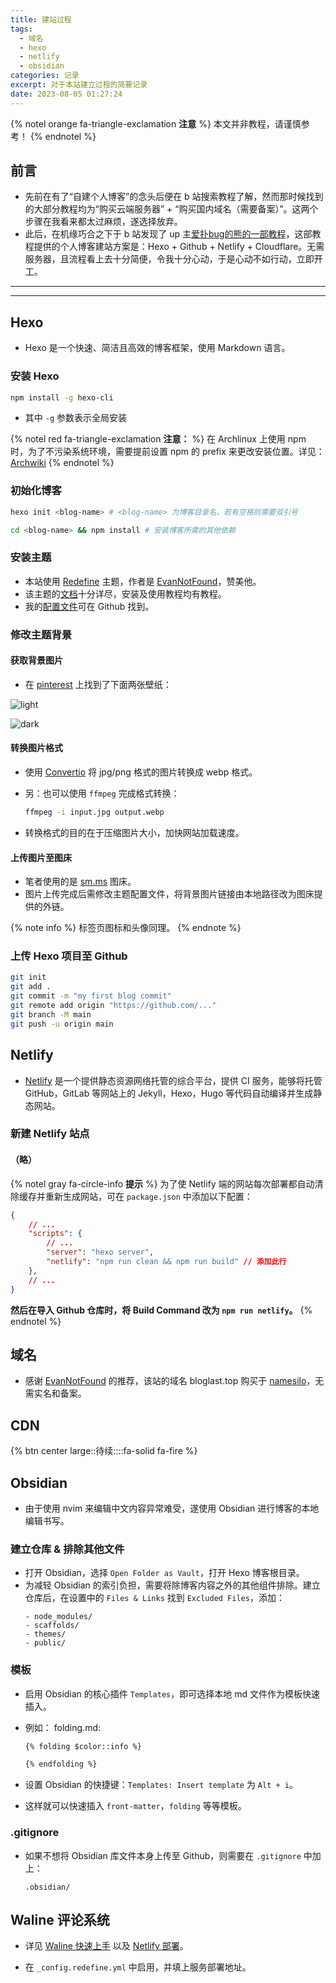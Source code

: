 ```yaml
---
title: 建站过程
tags:
  - 域名
  - hexo
  - netlify
  - obsidian
categories: 记录
excerpt: 对于本站建立过程的简要记录
date: 2023-08-05 01:27:24
---
```


{% notel orange fa-triangle-exclamation **注意** %}
本文并非教程，请谨慎参考！
{% endnotel %}

## 前言

- 先前在有了“自建个人博客”的念头后便在 b 站搜索教程了解，然而那时候找到的大部分教程均为“购买云端服务器” + “购买国内域名（需要备案）”。这两个步骤在我看来都太过麻烦，遂选择放弃。
- 此后，在机缘巧合之下于 b 站发现了 up 主[爱扑bug的熊的一部教程](https://www.bilibili.com/video/BV1qD4y1z783)，这部教程提供的个人博客建站方案是：Hexo + Github + Netlify + Cloudflare。无需服务器，且流程看上去十分简便，令我十分心动，于是心动不如行动，立即开工。
---
---
## Hexo

- Hexo 是一个快速、简洁且高效的博客框架，使用 Markdown 语言。

### 安装 Hexo

```bash
npm install -g hexo-cli
```

- 其中 `-g` 参数表示全局安装

{% notel red fa-triangle-exclamation **注意：** %}
在 Archlinux 上使用 npm 时，为了不污染系统环境，需要提前设置 npm 的 prefix 来更改安装位置。详见：[Archwiki](https://wiki.archlinux.org/title/Node.js#Allow_user-wide_installations)
{% endnotel %}

### 初始化博客

```bash
hexo init <blog-name> # <blog-name> 为博客目录名，若有空格则需要双引号
```

```bash
cd <blog-name> && npm install # 安装博客所需的其他依赖
```
### 安装主题

- 本站使用 [Redefine](https://redefine-docs.ohevan.com/en/getting-started) 主题，作者是 [EvanNotFound](https://github.com/EvanNotFound)，赞美他。
- 该主题的[文档](https://redefine-docs.ohevan.com/en/getting-started)十分详尽，安装及使用教程均有教程。
- 我的[配置文件](https://github.com/LAST7/LastBlog/blob/main/_config.redefine.yml)可在 Github 找到。

### 修改主题背景

#### 获取背景图片
- 在 [pinterest](https://www.pinterest.com/) 上找到了下面两张壁纸：

![light](https://s2.loli.net/2023/08/02/7FHrp8tKTs19LXl.webp)

![dark](https://s2.loli.net/2023/08/02/PcTUxnkrVFZRMeu.webp)

#### 转换图片格式

- 使用 [Convertio](https://convertio.co/) 将 jpg/png 格式的图片转换成 webp 格式。
- 另：也可以使用 `ffmpeg` 完成格式转换：
  ```bash
  ffmpeg -i input.jpg output.webp
  ```

- 转换格式的目的在于压缩图片大小，加快网站加载速度。

#### 上传图片至图床

- 笔者使用的是 [sm.ms](https://sm.ms/) 图床。
- 图片上传完成后需修改主题配置文件，将背景图片链接由本地路径改为图床提供的外链。

{% note info  %}
标签页图标和头像同理。
{% endnote %}

### 上传 Hexo 项目至 Github

```bash
git init
git add .
git commit -m "my first blog commit"
git remote add origin "https://github.com/..."
git branch -M main
git push -u origin main
```

## Netlify

- [Netlify](https://www.netlify.com/) 是一个提供静态资源网络托管的综合平台，提供 CI 服务，能够将托管 GitHub，GitLab 等网站上的 Jekyll，Hexo，Hugo 等代码自动编译并生成静态网站。

### 新建 Netlify 站点

#### **（略）**


{% notel gray fa-circle-info **提示** %}
为了使 Netlify 端的网站每次部署都自动清除缓存并重新生成网站，可在 `package.json` 中添加以下配置：

```json
{
    // ... 
    "scripts": {
        // ...  
        "server": "hexo server",
        "netlify": "npm run clean && npm run build" // 添加此行
    },
    // ...
}
```

**然后在导入 Github 仓库时，将 Build Command 改为 `npm run netlify`。**
{% endnotel %}

## 域名

- 感谢 [EvanNotFound](https://github.com/EvanNotFound) 的推荐，该站的域名 bloglast.top 购买于 [namesilo](https://www.namesilo.com/)，无需实名和备案。

## CDN

{% btn center large::待续::::fa-solid fa-fire %}
## Obsidian

- 由于使用 nvim 来编辑中文内容异常难受，遂使用 Obsidian 进行博客的本地编辑书写。

### 建立仓库 & 排除其他文件

- 打开 Obsidian，选择 `Open Folder as Vault`，打开 Hexo 博客根目录。
- 为减轻 Obsidian 的索引负担，需要将除博客内容之外的其他组件排除。建立仓库后，在设置中的 `Files & Links` 找到 `Excluded Files`，添加：
  ```plaintext
  - node_modules/
  - scaffolds/
  - themes/
  - public/ 
  ```

### 模板

- 启用 Obsidian 的核心插件 `Templates`，即可选择本地 md 文件作为模板快速插入。
- 例如：
  folding.md:
  ```markdown
  {% folding $color::info %}

  {% endfolding %}
  ```

- 设置 Obsidian 的快捷键：`Templates: Insert template` 为 `Alt + i`。
- 这样就可以快速插入 `front-matter`，`folding` 等等模板。

### .gitignore

- 如果不想将 Obsidian 库文件本身上传至 Github，则需要在 `.gitignore` 中加上：
  ```plaintext
  .obsidian/
  ```

## Waline 评论系统

- 详见 [Waline 快速上手](https://waline.js.org/guide/get-started/) 以及 [Netlify 部署](https://waline.js.org/guide/deploy/netlify.html)。

- 在 `_config.redefine.yml` 中启用，并填上服务部署地址。
